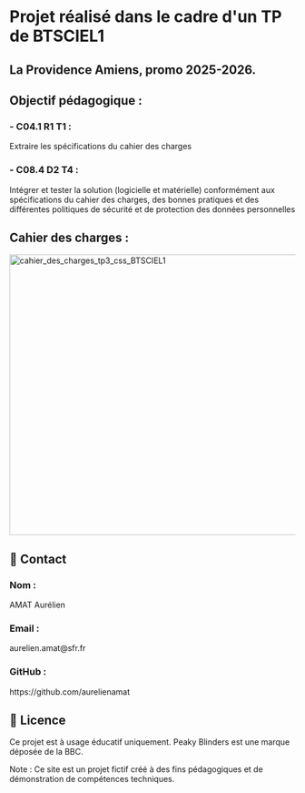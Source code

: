 <h1>Projet réalisé dans le cadre d'un TP de BTSCIEL1</h1>
<h2>La Providence Amiens, promo 2025-2026.</h2>

<h2>Objectif pédagogique : </h2>
<h3>- C04.1 R1 T1 :</h3> <p>Extraire les spécifications du cahier des charges</p>
<h3>- C08.4 D2 T4 :</h3> <p>Intégrer et tester la solution (logicielle et matérielle) conformément aux spécifications du cahier des charges, des bonnes pratiques et des différentes politiques de sécurité et de protection des données personnelles</p>

<h2>Cahier des charges : </h2>
<img width="656" height="493" alt="cahier_des_charges_tp3_css_BTSCIEL1" src="https://github.com/user-attachments/assets/6f5b3034-0fd3-41f6-bd90-d4fe0e3e9383" />


<h2>📧 Contact</h2>
<h3>Nom :</h3> <p>AMAT Aurélien</p>
<h3>Email :</h3> <p>aurelien.amat@sfr.fr</p>
<h3>GitHub :</h3> <a>https://github.com/aurelienamat</a>
<h2>📝 Licence</h2>
<p>Ce projet est à usage éducatif uniquement. Peaky Blinders est une marque déposée de la BBC.</p>

<p>Note : Ce site est un projet fictif créé à des fins pédagogiques et de démonstration de compétences techniques.</p>
